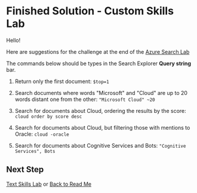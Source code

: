 # Finished Solution - Custom Skills Lab

Hello!

Here are suggestions for the challenge at the end of the [Azure Search Lab](../../labs/lab-azure-search.md)

The commands below should be types in the Search Explorer **Query string** bar.

1. Return only the first document: `$top=1`

1. Search documents where words "Microsoft" and "Cloud" are up to 20 words distant one from the other: `"Microsoft Cloud" ~20`

1. Search for documents about Cloud, ordering the results by the score: `cloud order by score desc`

1. Search for documents about Cloud, but filtering those with mentions to Oracle: `cloud -oracle`

1. Search for documents about Cognitive Services and Bots: `"Cognitive Services", Bots`

## Next Step

[Text Skills Lab](../../labs/lab-text-skills.md) or
[Back to Read Me](../../README.md)